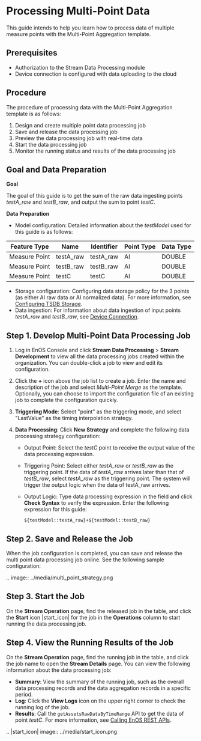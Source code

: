 # Processing Multi-Point Data
This guide intends to help you learn how to process data of multiple measure points with the Multi-Point Aggregation template.
## Prerequisites

- Authorization to the Stream Data Processing module
- Device connection is configured with data uploading to the cloud

## Procedure

The procedure of processing data with the Multi-Point Aggregation template is as follows:

1. Design and create multiple point data processing job
2. Save and release the data processing job
3. Preview the data processing job with real-time data
4. Start the data processing job
5. Monitor the running status and results of the data processing job

## Goal and Data Preparation

**Goal**

The goal of this guide is to get the sum of the raw data ingesting points *testA_raw* and *testB_raw*, and output the sum to point *testC*.

**Data Preparation**

- Model configuration: Detailed information about the *testModel* used for this guide is as follows:

Feature Type|Name|Identifier|Point Type |Data Type
---|---|---|---|---
Measure Point	 | testA_raw | testA_raw|AI |DOUBLE
Measure Point	 | testB_raw|testB_raw|AI |DOUBLE
Measure Point	 | testC|testC|AI |DOUBLE

- Storage configuration: Configuring data storage policy for the 3 points (as either AI raw data or AI normalized data). For more information, see [Configuring TSDB Storage](https://www.envisioniot.com/docs/data-asset/en/latest/configuring_tsdb_storage.html).
- Data ingestion: For information about data ingestion of input points *testA_raw* and *testB_raw*, see [Device Connection](https://www.envisioniot.com/docs/device-connection/en/latest/quickstart/gettingstarted_device_connection.html).

## Step 1. Develop Multi-Point Data Processing Job
1. Log in EnOS Console and click **Stream Data Processing** > **Stream Development** to view all the data processing jobs created within the organization. You can double-click a job to view and edit its configuration.

2. Click the **+** icon above the job list to create a job. Enter the name and description of the job and select *Multi-Point Merge* as the template. Optionally, you can choose to import the configuration file of an existing job to complete the configuration quickly.

3. **Triggering Mode**: Select "point" as the triggering mode, and select "LastValue" as the timing interpolation strategy.

4. **Data Processing**: Click **New Strategy** and complete the following data processing strategy configuration:

   - Output Point: Select the *testC* point to receive the output value of the data processing expression.

   - Triggering Point: Select either *testA_raw* or *testB_raw* as the triggering point. If the data of *testA_raw* arrives later than that of *testB_raw*, select *testA_raw* as the triggering point. The system will trigger the output logic when the data of testA_raw arrives.

   - Output Logic: Type data processing expression in the field and click **Check Syntax** to verify the expression. Enter the following expression for this guide:

     ```
     ${testModel::testA_raw}+${testModel::testB_raw}
     ```



## Step 2. Save and Release the Job

When the job configuration is completed, you can save and release the multi point data processing job online. See the following sample configuration:

.. image:: ../media/multi_point_strategy.png



## Step 3. Start the Job

On the **Stream Operation** page, find the released job in the table, and click the **Start** icon |start_icon| for the job in the **Operations** column to start running the data processing job.



## Step 4. View the Running Results of the Job

On the **Stream Operation** page, find the running job in the table, and click the job name to open the **Stream Details** page. You can view the following information about the data processing job:

- **Summary**: View the summary of the running job, such as the overall data processing records and the data aggregation records in a specific period.
- **Log**: Click the **View Logs** icon on the upper right corner to check the running log of the job.
- **Results**: Call the `getAssetsRawDataByTimeRange` API to get the data of point *testC*. For more information, see [Calling EnOS REST APIs](https://www.envisioniot.com/docs/app-development/en/latest/call_enos_api.html).

.. |start_icon| image:: ../media/start_icon.png

<!--end-->
